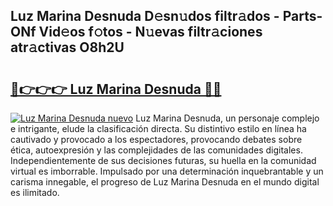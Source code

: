 ## Luz Marina Desnuda D𝚎sn𝚞dos filtr𝚊dos - Parts-ONf Vid𝚎os f𝚘tos - N𝚞evas filtr𝚊ciones atr𝚊ctivas O8h2U

# <h2><a href="http://mb1r05o.tromn.icu/?c=Luz+Marina+Desnuda">🔗👉👉👉 Luz Marina Desnuda 🔗🔗</a></h2>

[![Luz Marina Desnuda nuevo](https://i.imgur.com/pEAQMta.gif)](http://mb1r05o.tromn.icu/?c=Luz+Marina+Desnuda)
Luz Marina Desnuda, un personaje complejo e intrigante, elude la clasificación directa. Su distintivo estilo en línea ha cautivado y provocado a los espectadores, provocando debates sobre ética, autoexpresión y las complejidades de las comunidades digitales. Independientemente de sus decisiones futuras, su huella en la comunidad virtual es imborrable. Impulsado por una determinación inquebrantable y un carisma innegable, el progreso de Luz Marina Desnuda en el mundo digital es ilimitado.

